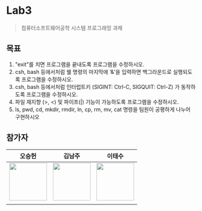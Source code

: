 # Lab3

> 컴퓨터소프트웨어공학 시스템 프로그래밍 과제

## 목표

1. "exit"를 치면 프로그램을 끝내도록 프로그램을 수정하시오.
2. csh, bash 등에서처럼 쉘 명령의 마지막에 ‘&’을 입력하면 백그라운드로 실행되도록 프로그램을 수정하시오.
3. csh, bash 등에서처럼 인터럽트키 (SIGINT: Ctrl-C, SIGQUIT: Ctrl-Z) 가 동작하도록 프로그램을 수정하시오.
4. 파일 재지향 (>, <) 및 파이프(|) 기능이 가능하도록 프로그램을 수정하시오.
5. ls, pwd, cd, mkdir, rmdir, ln, cp, rm, mv, cat 명령을 팀원이 공평하게 나누어 구현하시오

## 참가자

|                                                              오승헌                                                              |                                                             김남주                                                             |                                                           이태수                                                            |
| :------------------------------------------------------------------------------------------------------------------------------: | :----------------------------------------------------------------------------------------------------------------------------: | :-------------------------------------------------------------------------------------------------------------------------: |
| <a href="https://github.com/tmdgjs0720"> <img src="https://avatars.githubusercontent.com/u/128766596?v=4" width="100px;" alt=""> | <a href="https://github.com/cmsong111"> <img src="https://avatars.githubusercontent.com/u/23499675?v=4" width="100px;" alt=""> | <a href="https://github.com/cdiff"> <img src="https://avatars.githubusercontent.com/u/106167828?v=4" width="100px;" alt=""> |
|                                                                                                                                  |
